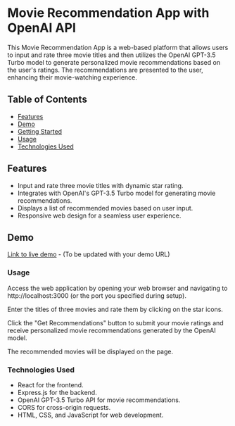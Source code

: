 # Movie Recommendation App with OpenAI API

This Movie Recommendation App is a web-based platform that allows users to input and rate three movie titles and then utilizes the OpenAI GPT-3.5 Turbo model to generate personalized movie recommendations based on the user's ratings. The recommendations are presented to the user, enhancing their movie-watching experience.

## Table of Contents
- [Features](#features)
- [Demo](#demo)
- [Getting Started](#getting-started)
- [Usage](#usage)
- [Technologies Used](#technologies-used)


## Features
- Input and rate three movie titles with dynamic star rating.
- Integrates with OpenAI's GPT-3.5 Turbo model for generating movie recommendations.
- Displays a list of recommended movies based on user input.
- Responsive web design for a seamless user experience.

## Demo
[Link to live demo](#) - (To be updated with your demo URL)

### Usage
Access the web application by opening your web browser and navigating to http://localhost:3000 (or the port you specified during setup).

Enter the titles of three movies and rate them by clicking on the star icons.

Click the "Get Recommendations" button to submit your movie ratings and receive personalized movie recommendations generated by the OpenAI model.

The recommended movies will be displayed on the page.

### Technologies Used
- React for the frontend.
- Express.js for the backend.
- OpenAI GPT-3.5 Turbo API for movie recommendations.
- CORS for cross-origin requests.
- HTML, CSS, and JavaScript for web development.
